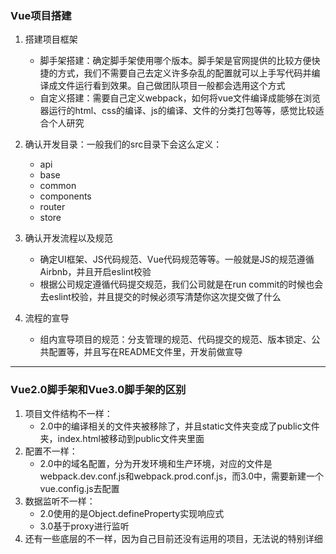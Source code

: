 ### Vue项目搭建

1. 搭建项目框架

   + 脚手架搭建：确定脚手架使用哪个版本。脚手架是官网提供的比较方便快捷的方式，我们不需要自己去定义许多杂乱的配置就可以上手写代码并编译成文件运行看到效果。自己做团队项目一般都会选用这个方式
   + 自定义搭建：需要自己定义webpack，如何将vue文件编译成能够在浏览器运行的html、css的编译、js的编译、文件的分类打包等等，感觉比较适合个人研究

2. 确认开发目录：一般我们的src目录下会这么定义：

   + api
   + base
   + common
   + components
   + router
   + store

3. 确认开发流程以及规范

   + 确定UI框架、JS代码规范、Vue代码规范等等。一般就是JS的规范遵循Airbnb，并且开启eslint校验
   + 根据公司规定遵循代码提交规范，我们公司就是在run commit的时候也会去eslint校验，并且提交的时候必须写清楚你这次提交做了什么

4. 流程的宣导

   + 组内宣导项目的规范：分支管理的规范、代码提交的规范、版本锁定、公共配置等，并且写在README文件里，开发前做宣导

---

### Vue2.0脚手架和Vue3.0脚手架的区别

1. 项目文件结构不一样：
   + 2.0中的编译相关的文件夹被移除了，并且static文件夹变成了public文件夹，index.html被移动到public文件夹里面
2. 配置不一样：
   + 2.0中的域名配置，分为开发环境和生产环境，对应的文件是webpack.dev.conf.js和webpack.prod.conf.js，而3.0中，需要新建一个vue.config.js去配置
3. 数据监听不一样：
   + 2.0使用的是Object.defineProperty实现响应式
   + 3.0基于proxy进行监听
4. 还有一些底层的不一样，因为自己目前还没有运用的项目，无法说的特别详细


